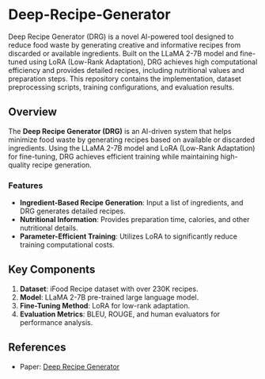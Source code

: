# Deep-Recipe-Generator
Deep Recipe Generator (DRG) is a novel AI-powered tool designed to reduce food waste by generating creative and informative recipes from discarded or available ingredients. Built on the LLaMA 2-7B model and fine-tuned using LoRA (Low-Rank Adaptation), DRG achieves high computational efficiency and provides detailed recipes, including nutritional values and preparation steps. This repository contains the implementation, dataset preprocessing scripts, training configurations, and evaluation results.

## Overview
The **Deep Recipe Generator (DRG)** is an AI-driven system that helps minimize food waste by generating recipes based on available or discarded ingredients. Using the LLaMA 2-7B model and LoRA (Low-Rank Adaptation) for fine-tuning, DRG achieves efficient training while maintaining high-quality recipe generation.

### Features
- **Ingredient-Based Recipe Generation**: Input a list of ingredients, and DRG generates detailed recipes.
- **Nutritional Information**: Provides preparation time, calories, and other nutritional details.
- **Parameter-Efficient Training**: Utilizes LoRA to significantly reduce training computational costs.

## Key Components
1. **Dataset**: iFood Recipe dataset with over 230K recipes.
2. **Model**: LLaMA 2-7B pre-trained large language model.
3. **Fine-Tuning Method**: LoRA for low-rank adaptation.
4. **Evaluation Metrics**: BLEU, ROUGE, and human evaluators for performance analysis.


## References
- Paper: [Deep Recipe Generator](https://github.com/ufukozkul/Deep-Recipe-Generator/blob/main/DeepRecipeGenerator.pdf)
